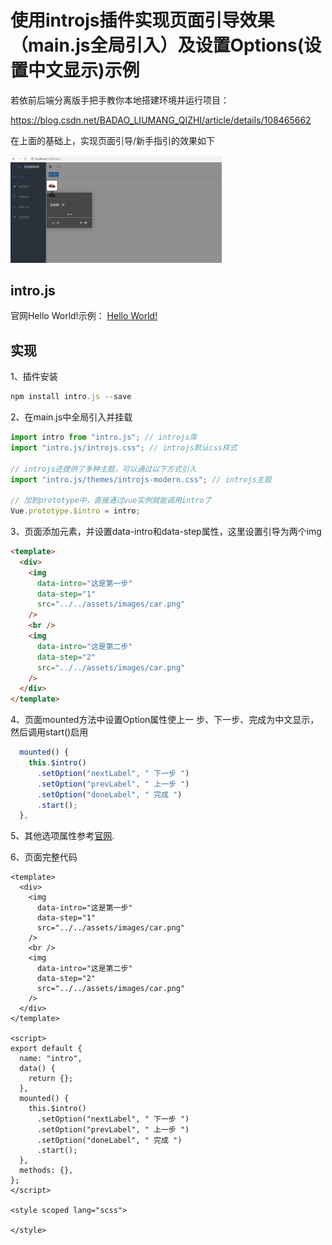 # 使用introjs插件实现页面引导效果（main.js全局引入）及设置Options(设置中文显示)示例

若依前后端分离版手把手教你本地搭建环境并运行项目：

https://blog.csdn.net/BADAO_LIUMANG_QIZHI/article/details/108465662

在上面的基础上，实现页面引导/新手指引的效果如下

<img src="01.introjs实现页面引导效果.assets/1328191-20220926155604555-1788804141.gif" alt="img" style="zoom: 33%;" />

## intro.js

官网Hello World!示例： [Hello World!](https://introjs.com/docs/examples/basic/hello-world) 

## 实现

1、插件安装

```js
npm install intro.js --save
```

2、在main.js中全局引入并挂载

```js
import intro from "intro.js"; // introjs库
import "intro.js/introjs.css"; // introjs默认css样式

// introjs还提供了多种主题，可以通过以下方式引入
import "intro.js/themes/introjs-modern.css"; // introjs主题

// 加到prototype中，直接通过vue实例就能调用intro了
Vue.prototype.$intro = intro;
```

3、页面添加元素，并设置data-intro和data-step属性，这里设置引导为两个img

```html
<template>
  <div>
    <img
      data-intro="这是第一步"
      data-step="1"
      src="../../assets/images/car.png"
    />
    <br />
    <img
      data-intro="这是第二步"
      data-step="2"
      src="../../assets/images/car.png"
    />
  </div>
</template>
```

4、页面mounted方法中设置Option属性使上一 步、下一步、完成为中文显示，然后调用start()启用

```js
  mounted() {
    this.$intro()
      .setOption("nextLabel", " 下一步 ")
      .setOption("prevLabel", " 上一步 ")
      .setOption("doneLabel", " 完成 ")
      .start();
  },
```

5、其他选项属性参考[官网](https://introjs.com/docs/intro/options).

6、页面完整代码

```vue
<template>
  <div>
    <img
      data-intro="这是第一步"
      data-step="1"
      src="../../assets/images/car.png"
    />
    <br />
    <img
      data-intro="这是第二步"
      data-step="2"
      src="../../assets/images/car.png"
    />
  </div>
</template>

<script>
export default {
  name: "intro",
  data() {
    return {};
  },
  mounted() {
    this.$intro()
      .setOption("nextLabel", " 下一步 ")
      .setOption("prevLabel", " 上一步 ")
      .setOption("doneLabel", " 完成 ")
      .start();
  },
  methods: {},
};
</script>

<style scoped lang="scss">

</style>
```